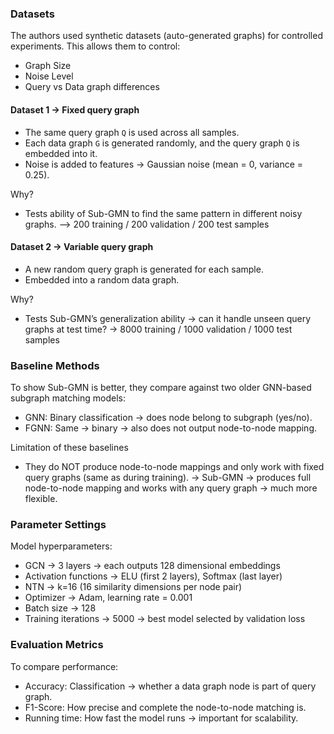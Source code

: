 ### Datasets
The authors used synthetic datasets (auto-generated graphs) for controlled experiments.
This allows them to control:
- Graph Size
- Noise Level
- Query vs Data graph differences

#### Dataset 1 -> Fixed query graph
- The same query graph `Q` is used across all samples.
- Each data graph `G` is generated randomly, and the query graph `Q` is embedded into it.
- Noise is added to features → Gaussian noise (mean = 0, variance = 0.25).

Why?
- Tests ability of Sub-GMN to find the same pattern in different noisy graphs.
--> 200 training / 200 validation / 200 test samples

#### Dataset 2 -> Variable query graph
- A new random query graph is generated for each sample.
- Embedded into a random data graph.

Why?
- Tests Sub-GMN’s generalization ability → can it handle unseen query graphs at test time?
-> 8000 training / 1000 validation / 1000 test samples

### Baseline Methods
To show Sub-GMN is better, they compare against two older GNN-based subgraph matching models:
- GNN: Binary classification → does node belong to subgraph (yes/no).
- FGNN: Same → binary → also does not output node-to-node mapping.

Limitation of these baselines
- They do NOT produce node-to-node mappings and only work with fixed query graphs (same as during training).
-> Sub-GMN → produces full node-to-node mapping and works with any query graph → much more flexible.

### Parameter Settings
Model hyperparameters:
- GCN → 3 layers → each outputs 128 dimensional embeddings
- Activation functions → ELU (first 2 layers), Softmax (last layer)
- NTN → k=16 (16 similarity dimensions per node pair)
- Optimizer → Adam, learning rate = 0.001
- Batch size → 128
- Training iterations → 5000 → best model selected by validation loss

### Evaluation Metrics
To compare performance:
- Accuracy: Classification → whether a data graph node is part of query graph.
- F1-Score: How precise and complete the node-to-node matching is.
- Running time: How fast the model runs → important for scalability.


